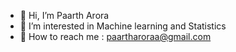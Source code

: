 - 👋 Hi, I’m Paarth Arora
- 👀 I’m interested in Machine learning and Statistics 
- 📧 How to reach me : paartharoraa@gmail.com 
